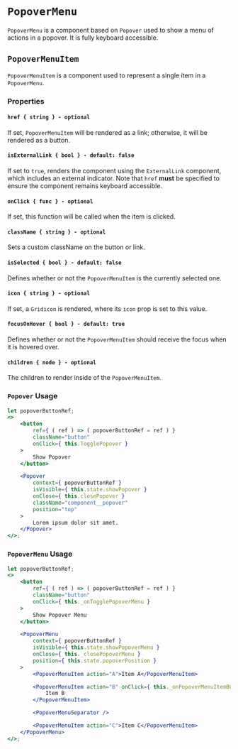 # `PopoverMenu`

`PopoverMenu` is a component based on `Popover` used to show a menu of actions
in a popover. It is fully keyboard accessible.

## `PopoverMenuItem`

`PopoverMenuItem` is a component used to represent a single item in a
`PopoverMenu`.

### Properties

#### `href { string } - optional`

If set, `PopoverMenuItem` will be rendered as a link; otherwise, it will be
rendered as a button.

#### `isExternalLink { bool } - default: false`

If set to `true`, renders the component using the `ExternalLink` component, which includes an external indicator. Note that `href` **must** be specified to ensure the component remains keyboard accessible.

#### `onClick { func } - optional`

If set, this function will be called when the item is clicked.

#### `className { string } - optional`

Sets a custom className on the button or link.

#### `isSelected { bool } - default: false`

Defines whether or not the `PopoverMenuItem` is the currently selected one.

#### `icon { string } - optional`

If set, a `Gridicon` is rendered, where its `icon` prop is set to this value.

#### `focusOnHover { bool } - default: true`

Defines whether or not the `PopoverMenuItem` should receive the focus when it
is hovered over.

#### `children { node } - optional`

The children to render inside of the `PopoverMenuItem`.

### `Popover` Usage

```jsx
let popoverButtonRef;
<>
	<button
		ref={ ( ref ) => ( popoverButtonRef = ref ) }
		className="button"
		onClick={ this.TogglePopover }
	>
		Show Popover
	</button>

	<Popover
		context={ popoverButtonRef }
		isVisible={ this.state.showPopover }
		onClose={ this.closePopover }
		className="component__popover"
		position="top"
	>
		Lorem ipsum dolor sit amet.
	</Popover>
</>;
```

### `PopoverMenu` Usage

```jsx
let popoverButtonRef;
<>
	<button
		ref={ ( ref ) => ( popoverButtonRef = ref ) }
		className="button"
		onClick={ this._onTogglePopoverMenu }
	>
		Show Popover Menu
	</button>

	<PopoverMenu
		context={ popoverButtonRef }
		isVisible={ this.state.showPopoverMenu }
		onClose={ this._closePopoverMenu }
		position={ this.state.popoverPosition }
	>
		<PopoverMenuItem action="A">Item A</PopoverMenuItem>

		<PopoverMenuItem action="B" onClick={ this._onPopoverMenuItemBClick }>
			Item B
		</PopoverMenuItem>

		<PopoverMenuSeparator />

		<PopoverMenuItem action="C">Item C</PopoverMenuItem>
	</PopoverMenu>
</>;
```
